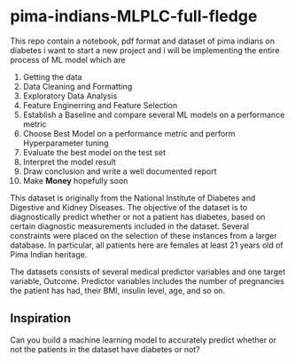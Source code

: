 # pima-indians-MLPLC-full-fledge
This repo contain a notebook, pdf format and dataset of pima indians on diabetes 
i want to start a new project and i will be implementing the entire process of ML model which are <br>
1. Getting the data
2. Data Cleaning and Formatting
3. Exploratory Data Analysis
4. Feature Enginerring and Feature Selection
5. Establish a Baseline and compare several ML models on a performance metric
6. Choose Best Model on a performance metric and perform Hyperparameter tuning
7. Evaluate the best model on the test set
8. Interpret the model result
9. Draw conclusion and write a well documented report
0. Make **Money** hopefully soon

This dataset is originally from the National Institute of Diabetes and Digestive and Kidney Diseases. The objective of the dataset is to diagnostically predict whether or not a patient has diabetes, based on certain diagnostic measurements included in the dataset. Several constraints were placed on the selection of these instances from a larger database. In particular, all patients here are females at least 21 years old of Pima Indian heritage. <br>

The datasets consists of several medical predictor variables and one target variable, Outcome. Predictor variables includes the number of pregnancies the patient has had, their BMI, insulin level, age, and so on. <br>

## Inspiration
Can you build a machine learning model to accurately predict whether or not the patients in the dataset have diabetes or not?
